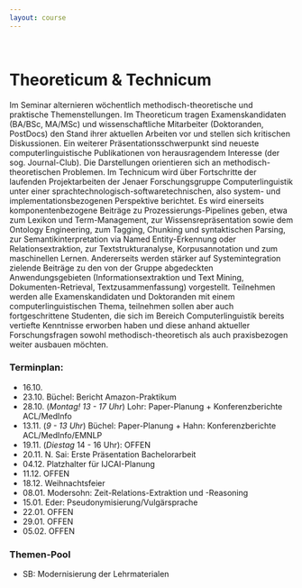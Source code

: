 ```yaml
---
layout: course
---
```


<br>

# Theoreticum & Technicum
Im Seminar alternieren wöchentlich methodisch-theoretische und praktische Themenstellungen. Im Theoreticum tragen Examenskandidaten (BA/BSc, MA/MSc) und wissenschaftliche Mitarbeiter (Doktoranden, PostDocs) den Stand ihrer aktuellen Arbeiten vor und stellen sich kritischen Diskussionen. Ein weiterer Präsentationsschwerpunkt sind neueste computerlinguistische Publikationen von herausragendem Interesse (der sog. Journal-Club). Die Darstellungen orientieren sich an methodisch-theoretischen Problemen.
Im Technicum wird über Fortschritte der laufenden Projektarbeiten der Jenaer Forschungsgruppe Computerlinguistik unter einer sprachtechnologisch-softwaretechnischen, also system- und implementationsbezogenen Perspektive berichtet. Es wird einerseits komponentenbezogene Beiträge zu Prozessierungs-Pipelines geben, etwa zum Lexikon und Term-Management, zur Wissensrepräsentation sowie dem Ontology Engineering, zum Tagging, Chunking und syntaktischen Parsing, zur Semantikinterpretation via Named Entity-Erkennung oder Relationsextraktion, zur Textstrukturanalyse, Korpusannotation und zum maschinellen Lernen. Andererseits werden stärker auf Systemintegration zielende Beiträge zu den von der Gruppe abgedeckten Anwendungsgebieten (Informationsextraktion und Text Mining, Dokumenten-Retrieval, Textzusammenfassung) vorgestellt.
Teilnehmen werden alle Examenskandidaten und Doktoranden mit einem computerlinguistischen Thema, teilnehmen sollen aber auch fortgeschrittene Studenten, die sich im Bereich Computerlinguistik bereits vertiefte Kenntnisse erworben haben und diese anhand aktueller Forschungsfragen sowohl methodisch-theoretisch als auch praxisbezogen weiter ausbauen möchten.

### Terminplan:

* 16.10.
* 23.10. Büchel: Bericht Amazon-Praktikum
* 28.10. (*Montag! 13 - 17 Uhr*) Lohr: Paper-Planung + Konferenzberichte ACL/MedInfo
* 13.11. (*9 - 13 Uhr*) Büchel: Paper-Planung + Hahn: Konferenzberichte ACL/MedInfo/EMNLP
* 19.11. (*Diestag* 14 - 16 Uhr): OFFEN
* 20.11. N. Sai: Erste Präsentation Bachelorarbeit
* 04.12. Platzhalter für IJCAI-Planung
* 11.12. OFFEN
* 18.12. Weihnachtsfeier
* 08.01. Modersohn: Zeit-Relations-Extraktion und -Reasoning
* 15.01. Eder: Pseudonymisierung/Vulgärsprache
* 22.01. OFFEN
* 29.01. OFFEN
* 05.02. OFFEN


### Themen-Pool
* SB: Modernisierung der Lehrmaterialen

